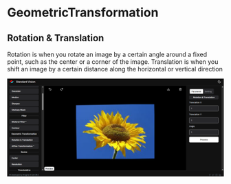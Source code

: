 # **GeometricTransformation**

## Rotation & Translation

Rotation is when you rotate an image by a certain angle around a fixed point, such as the center or a corner of the image. Translation is when you shift an image by a certain distance along the horizontal or vertical direction

![logo](_media/BasicFunction/GeometricTransformation/rotation%20and%20translation.png)
